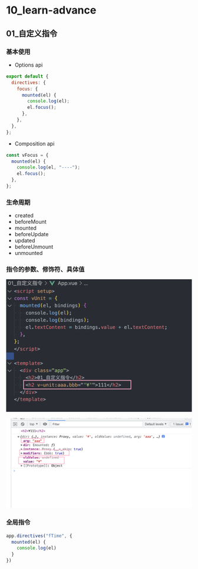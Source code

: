 # 10_learn-advance

## 01_自定义指令

### 基本使用

- Options api

```js
export default {
  directives: {
    focus: {
      mounted(el) {
        console.log(el);
        el.focus();
      },
    },
  },
};
```

- Composition api

```js
const vFocus = {
  mounted(el) {
    console.log(el, "----");
    el.focus();
  },
};
```

### 生命周期

- created
- beforeMount
- mounted
- beforeUpdate
- updated
- beforeUnmount
- unmounted

### 指令的参数、修饰符、具体值

![](./images/01.png)

![](./images/02.png)

### 全局指令

```js
app.directives("fTime", {
  mounted(el) {
    console.log(el)
  }
})
```

